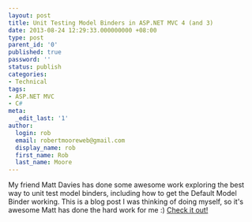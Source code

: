 ```yaml
---
layout: post
title: Unit Testing Model Binders in ASP.NET MVC 4 (and 3)
date: 2013-08-24 12:29:33.000000000 +08:00
type: post
parent_id: '0'
published: true
password: ''
status: publish
categories:
- Technical
tags:
- ASP.NET MVC
- C#
meta:
  _edit_last: '1'
author:
  login: rob
  email: robertmooreweb@gmail.com
  display_name: rob
  first_name: Rob
  last_name: Moore
---
```



My friend Matt Davies has done some awesome work exploring the best way to unit test model binders, including how to get the Default Model Binder working. This is a blog post I was thinking of doing myself, so it's awesome Matt has done the hard work for me :) [Check it out!](http://blog.mdavies.net/2013/06/07/unit-testing-mvc3mvc4-model-binders/)

